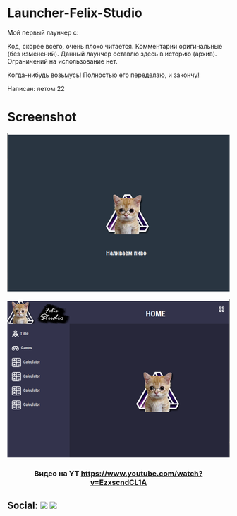 # Launcher-Felix-Studio


Мой первый лаунчер с:

Код, скорее всего, очень плохо читается. Комментарии оригинальные (без изменений). Данный лаунчер оставлю здесь в историю (архив). Ограничений на использование нет.

Когда-нибудь возьмусь! Полностью его переделаю, и закончу!

Написан: летом 22 

# Screenshot
<p align="center">
<img src="https://raw.githubusercontent.com/MilkRen/Launcher-Felix-Studio/master/img_github/Screenshot1.png"></p>

<p align="center">
<img src="https://raw.githubusercontent.com/MilkRen/Launcher-Felix-Studio/master/img_github/Screenshot2.png"></p>

### <p align="center">Видео на YT https://www.youtube.com/watch?v=EzxscndCL1A </p>


## Social: [![](https://img.shields.io/badge/YouTube-090909??style=for-the-badge&logo=youtube&logoColor=FF0000)](https://www.youtube.com/) [![](https://img.shields.io/badge/telegram-090909??style=for-the-badge&logo=telegram&)](https://t.me/MilkRen)
